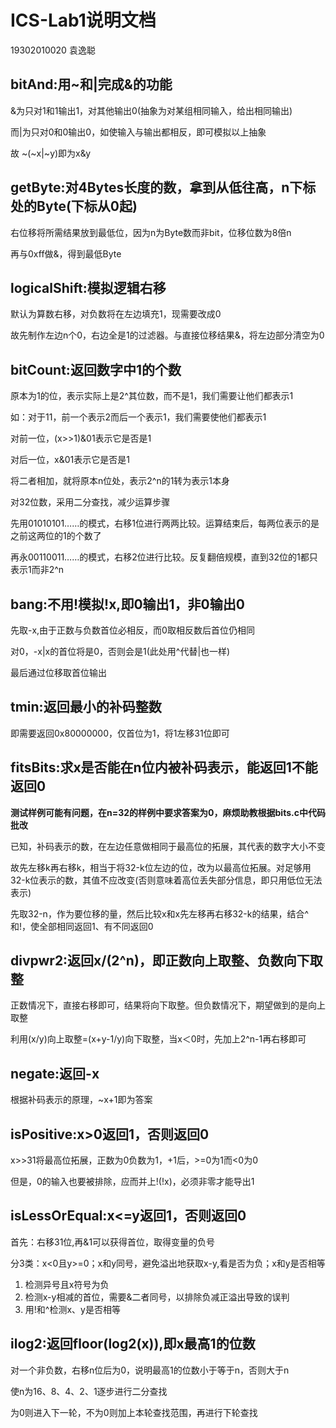 # ICS-Lab1说明文档

19302010020 袁逸聪

## bitAnd:用~和|完成&的功能

&为只对1和1输出1，对其他输出0(抽象为对某组相同输入，给出相同输出)

而|为只对0和0输出0，如使输入与输出都相反，即可模拟以上抽象

故 ~(~x|~y)即为x&y

## getByte:对4Bytes长度的数，拿到从低往高，n下标处的Byte(下标从0起)

右位移将所需结果放到最低位，因为n为Byte数而非bit，位移位数为8倍n

再与0xff做&，得到最低Byte

## logicalShift:模拟逻辑右移

默认为算数右移，对负数将在左边填充1，现需要改成0

故先制作左边n个0，右边全是1的过滤器。与直接位移结果&，将左边部分清空为0

## bitCount:返回数字中1的个数

原本为1的位，表示实际上是2^其位数，而不是1，我们需要让他们都表示1

如：对于11，前一个表示2而后一个表示1，我们需要使他们都表示1

对前一位，(x>>1)&01表示它是否是1

对后一位，x&01表示它是否是1

将二者相加，就将原本n位处，表示2^n的1转为表示1本身

对32位数，采用二分查找，减少运算步骤

先用01010101……的模式，右移1位进行两两比较。运算结束后，每两位表示的是之前这两位的1的个数了

再永00110011……的模式，右移2位进行比较。反复翻倍规模，直到32位的1都只表示1而非2^n

## bang:不用!模拟!x,即0输出1，非0输出0

先取-x,由于正数与负数首位必相反，而0取相反数后首位仍相同

对0，-x|x的首位将是0，否则会是1(此处用^代替|也一样)

最后通过位移取首位输出

## tmin:返回最小的补码整数

即需要返回0x80000000，仅首位为1，将1左移31位即可

## fitsBits:求x是否能在n位内被补码表示，能返回1不能返回0

**测试样例可能有问题，在n=32的样例中要求答案为0，麻烦助教根据bits.c中代码批改**

已知，补码表示的数，在左边任意做相同于最高位的拓展，其代表的数字大小不变

故先左移k再右移k，相当于将32-k位左边的位，改为以最高位拓展。对足够用32-k位表示的数，其值不应改变(否则意味着高位丢失部分信息，即只用低位无法表示)

先取32-n，作为要位移的量，然后比较x和x先左移再右移32-k的结果，结合^和!，使全部相同返回1、有不同返回0

## divpwr2:返回x/(2^n)，即正数向上取整、负数向下取整

正数情况下，直接右移即可，结果将向下取整。但负数情况下，期望做到的是向上取整

利用(x/y)向上取整=(x+y-1/y)向下取整，当x＜0时，先加上2^n-1再右移即可

## negate:返回-x

根据补码表示的原理，~x+1即为答案

## isPositive:x>0返回1，否则返回0

x>>31将最高位拓展，正数为0负数为1，+1后，>=0为1而<0为0

但是，0的输入也要被排除，应而并上!(!x)，必须非零才能导出1

## isLessOrEqual:x<=y返回1，否则返回0

首先：右移31位,再&1可以获得首位，取得变量的负号

分3类：x<0且y>=0；x和y同号，避免溢出地获取x-y,看是否为负；x和y是否相等

1. 检测异号且x符号为负
2. 检测x-y相减的首位，需要&二者同号，以排除负减正溢出导致的误判
3. 用!和^检测x、y是否相等

## ilog2:返回floor(log2(x)),即x最高1的位数

对一个非负数，右移n位后为0，说明最高1的位数小于等于n，否则大于n

使n为16、8、4、2、1逐步进行二分查找

为0则进入下一轮，不为0则加上本轮查找范围，再进行下轮查找

